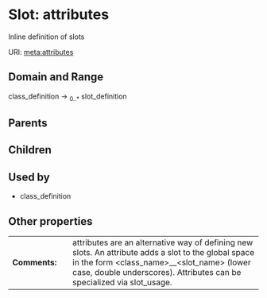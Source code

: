 
# Slot: attributes


Inline definition of slots

URI: [meta:attributes](https://w3id.org/biolink/biolinkml/meta/attributes)


## Domain and Range

class_definition ->  <sub>0..*</sub> slot_definition

## Parents


## Children


## Used by

 * class_definition

## Other properties

|  |  |  |
| --- | --- | --- |
| **Comments:** | | attributes are an alternative way of defining new slots.  An attribute adds a slot to the global space in the form <class_name>__<slot_name> (lower case, double underscores).  Attributes can be specialized via slot_usage. |

